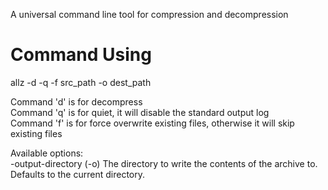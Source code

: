 A universal command line tool for compression and decompression

# Command Using
allz -d -q -f src_path -o dest_path

Command 'd' is for decompress  
Command 'q' is for quiet, it will disable the standard output log  
Command 'f' is for force overwrite existing files, otherwise it will skip existing files
  
Available options:  
-output-directory (-o) <string>    The directory to write the contents of the archive to. Defaults to the current directory.
